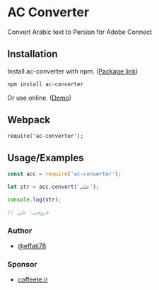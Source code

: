 # AC Converter

Convert Arabic text to Persian for Adobe Connect


## Installation

Install ac-converter with npm. ([Package link](https://www.npmjs.com/package/ac-converter/))

```bash
npm install ac-converter
```

Or use online. ([Demo](https://effati78.github.io/ac-converter/))
    
## Webpack
```
require('ac-converter');
```
## Usage/Examples

```javascript
const acc = require('ac-converter');

let str = acc.convert('علی');

console.log(str);

// خروجی: علي
```


### Author

- [@effati78](https://www.github.com/effati78)


### Sponsor

- [coffeete.ir](https://www.coffeete.ir/effati78)

